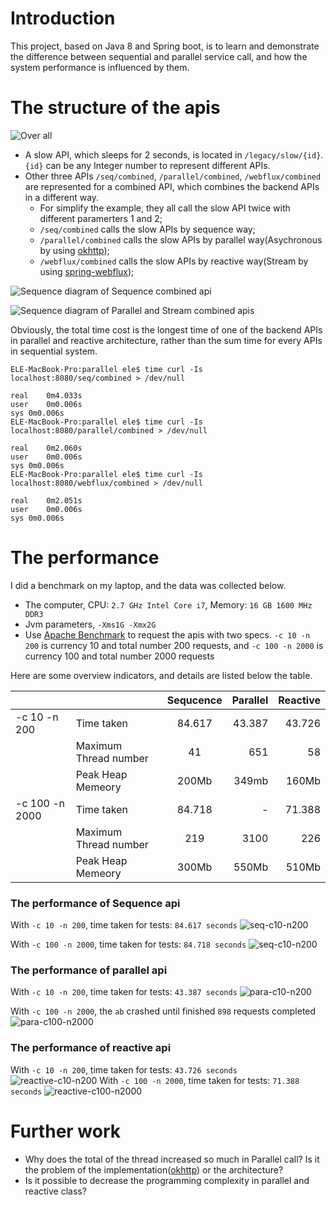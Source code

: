 # Introduction
This project, based on Java 8 and Spring boot, is to learn and demonstrate the difference between sequential and parallel service call, and how the system performance is influenced by them.

# The structure of the apis

![Over all](src/docs/images/overall.png)

* A slow API, which sleeps for 2 seconds, is located in `/legacy/slow/{id}`. `{id}` can be any Integer number to represent different APIs.
* Other three APIs `/seq/combined`, `/parallel/combined`, `/webflux/combined` are represented for a combined API, which combines the backend APIs in a different way.
  * For simplify the example, they all call the slow API twice with different paramerters 1 and 2;
  * `/seq/combined` calls the slow APIs by sequence way;
  * `/parallel/combined` calls the slow APIs by parallel way(Asychronous by using [okhttp](https://github.com/square/okhttp/));
  * `/webflux/combined` calls the slow APIs by reactive way(Stream by using [spring-webflux](https://docs.spring.io/spring/docs/current/spring-framework-reference/web-reactive.html));

![Sequence diagram of Sequence combined api](src/docs/uml/seq.png)

![Sequence diagram of Parallel and Stream combined apis](src/docs/uml/parallel-stream.png)

Obviously, the total time cost is the longest time of one of the backend APIs in parallel and reactive architecture, rather than the sum time for every APIs in sequential system.

```$shell
ELE-MacBook-Pro:parallel ele$ time curl -Is localhost:8080/seq/combined > /dev/null

real	0m4.033s
user	0m0.006s
sys	0m0.006s
ELE-MacBook-Pro:parallel ele$ time curl -Is localhost:8080/parallel/combined > /dev/null

real	0m2.060s
user	0m0.006s
sys	0m0.006s
ELE-MacBook-Pro:parallel ele$ time curl -Is localhost:8080/webflux/combined > /dev/null

real	0m2.051s
user	0m0.006s
sys	0m0.006s
```

# The performance

I did a benchmark on my laptop, and the data was collected below.

* The computer, CPU: `2.7 GHz Intel Core i7`, Memory: `16 GB 1600 MHz DDR3`
* Jvm parameters, `-Xms1G -Xmx2G`
* Use [Apache Benchmark](https://httpd.apache.org/docs/2.4/programs/ab.html) to request the apis with two specs. `-c 10 -n 200` is currency 10 and total number 200 requests, and `-c 100 -n 2000` is currency 100 and total number 2000 requests

Here are some overview indicators, and details are listed below the table.

| &nbsp;        | &nbsp;        | Sequcence           | Parallel  | Reactive  |
| ------------- | ------------- |:-------------:| -----:| -----:|
| -c 10 -n 200  | Time taken     | 84.617 | 43.387 | 43.726 |
| &nbsp;  | Maximum Thread number    | 41 | 651 | 58 |
| &nbsp;  | Peak Heap Memeory     | 200Mb | 349mb | 160Mb |
| -c 100 -n 2000  | Time taken     | 84.718 | - | 71.388 |
| &nbsp;  | Maximum Thread number    | 219 | 3100 | 226 |
| &nbsp;  | Peak Heap Memeory     | 300Mb | 550Mb | 510Mb |

### The performance of Sequence api 
With `-c 10 -n 200`, time taken for tests:   `84.617 seconds`
![seq-c10-n200](src/docs/images/seq-c10-n200.png)

With `-c 100 -n 2000`, time taken for tests:   `84.718 seconds`
![seq-c10-n200](src/docs/images/seq-c100-n2000.png)
### The performance of parallel api
With `-c 10 -n 200`, time taken for tests:   `43.387 seconds`
![para-c10-n200](src/docs/images/para-c10-n200.png)

With `-c 100 -n 2000`, the `ab` crashed until finished `898` requests completed
![para-c100-n2000](src/docs/images/para-c100-n2000.png)

### The performance of reactive api
With `-c 10 -n 200`, time taken for tests:   `43.726 seconds`
![reactive-c10-n200](src/docs/images/reactive-c10-n200.png)
With `-c 100 -n 2000`, time taken for tests:   `71.388 seconds`
![reactive-c100-n2000](src/docs/images/reactive-c100-n2000.png)

# Further work
* Why does the total of the thread increased so much in Parallel call? Is it the problem of the implementation([okhttp](https://github.com/square/okhttp/)) or the architecture?
* Is it possible to decrease the programming complexity in parallel and reactive class?
